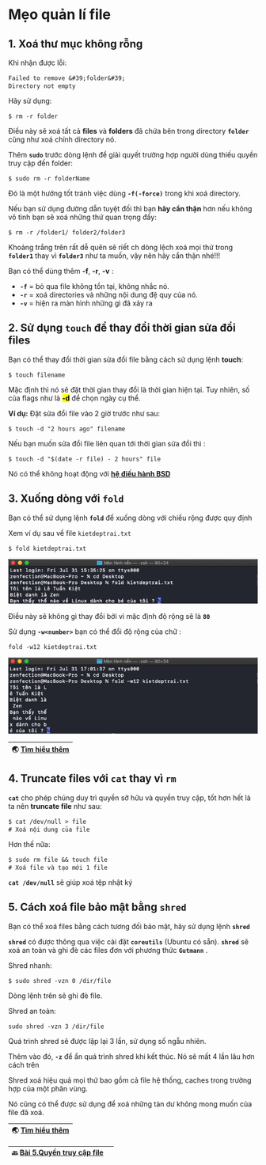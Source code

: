# Mẹo quản lí file

## 1. Xoá thư mục không rỗng

Khi nhận được lỗi:

```shell
Failed to remove &#39;folder&#39;
Directory not empty
```

Hãy sử dụng:

```shell
$ rm -r folder
```

Điều này sẽ xoá tất cả **files** và **folders** đã chứa bên trong directory **`folder`** cũng như xoá chính directory nó.

Thêm **`sudo`** trước dòng lệnh để giải quyết trường hợp người dùng thiếu quyền truy cập đến folder:

```shell
$ sudo rm -r folderName
```

Đó là một hướng tốt tránh việc dùng **`-f(-force)`**  trong khi xoá directory.

Nếu bạn sử dụng đường dẫn tuyệt đối thì bạn **hãy cẩn thận** hơn nếu không vô tình bạn sẽ xoá những thứ quan trọng đấy:

```shell
$ rm -r /folder1/ folder2/folder3
```

Khoảng trắng trên rất dễ quên sẽ riết ch dòng lệch xoá mọi thứ trong **`folder1`** thay vì **`folder3`** như ta muốn, vậy nên hãy cẩn thận nhé!!!

Bạn có thể dùng thêm **-f**, **-r**, **-v** : 

- **`-f`** = bỏ qua file không tồn tại, không nhắc nó.
- **`-r`** = xoá directories và những nội dung đệ quy của nó.
- **`-v`** = hiện ra màn hình những gì đã xảy ra

## 2. Sử dụng `touch` để thay đổi thời gian sửa đổi files

Bạn có thể thay đổi thời gian sửa đổi file bằng cách sử dụng lệnh **touch**:

```shell
$ touch filename
```

Mặc định thì nó sẽ đặt thời gian thay đổi là thời gian hiện tại. Tuy nhiên, số của flags như là **<mark>-d</mark>** để chọn ngày cụ thể.

**Ví dụ:** Đặt sửa đổi file vào 2 giờ trước như sau:

```shell
$ touch -d "2 hours ago" filename
```

Nếu bạn muốn sửa đổi file liên quan tới thời gian sửa đổi thì :

```shell
$ touch -d "$(date -r file) - 2 hours" file
```

Nó có thể không hoạt động với [**hệ điều hành BSD**](https://vi.wikipedia.org/wiki/BSD)

## 3. Xuống dòng với `fold`

Bạn có thể sử dụng lệnh **`fold`** để xuống dòng với chiều rộng được quy định

Xem ví dụ sau về file `kietdeptrai.txt`

```shell
$ fold kietdeptrai.txt
```

![Ảnh chụp Màn hình 2020-07-31 lúc 17.02.39.png](https://raw.githubusercontent.com/Zenfection/Image/master/2020/07/31-17-02-46-A%CC%89nh%20chu%CC%A3p%20Ma%CC%80n%20hi%CC%80nh%202020-07-31%20lu%CC%81c%2017.02.39.png)

Điều này sẽ không gì thay đổi bởi vì mặc định độ rộng sẽ là **`80`**

Sử dụng **`-w<number>`** bạn có thể đổi độ rộng của chữ : 

```shell
fold -w12 kietdeptrai.txt
```

![Ảnh chụp Màn hình 2020-07-31 lúc 17.07.33.png](https://raw.githubusercontent.com/Zenfection/Image/master/2020/07/31-17-07-37-A%CC%89nh%20chu%CC%A3p%20Ma%CC%80n%20hi%CC%80nh%202020-07-31%20lu%CC%81c%2017.07.33.png)

| 🌏 [Tìm hiểu thêm](http://www.tutorialspoint.com/unix_commands/fold.htm) |
| ------------------------------------------------------------------------ |

## 4. Truncate files với `cat` thay vì `rm`

**`cat`** cho phép chúng duy trì quyền sỡ hữu và quyền truy cập, tốt hơn hết là ta nên **truncate file** như sau: 

```shell
$ cat /dev/null > file
# Xoá nội dung của file
```

Hơn thế nữa: 

```shell
$ sudo rm file && touch file
# Xoá file và tạo mới 1 file
```

**`cat /dev/null`** sẽ giúp xoá tệp nhật ký

## 5. Cách xoá file bảo mật bằng  `shred`

Bạn có thể xoá files bằng cách tương đối bảo mật, hãy sử dụng lệnh  **`shred`**

**`shred`** có được thông qua việc cài đặt **`coreutils`** (Ubuntu có sẵn). **`shred`** sẽ xoá an toàn và ghi đè các files đơn với phương thức **`Gutmann`** .

Shred nhanh:

```shell
$ sudo shred -vzn 0 /dir/file
```

Dòng lệnh trên sẽ ghi đè file.

Shred an toàn:

```shell
sudo shred -vzn 3 /dir/file
```

Quá trình shred sẽ được lặp lại 3 lần, sử dụng số ngẫu nhiên.

Thêm vào đó, **`-z`** để ẩn quá trình shred khi kết thúc. Nó sẽ mất 4 lần lâu hơn cách trên

Shred xoá hiệu quả mọi thứ bao gồm cả file hệ thống, caches trong trường hợp của một phân vùng.

Nó cũng có thể được sử dụng để xoá những tàn dư không mong muốn của file đã xoá.

| 🌏 [Tìm hiểu thêm](https://quantrimang.com/phuong-phap-gutmann-la-gi-169999) |
| ---------------------------------------------------------------------------- |

| 🔙 [Bài 5.Quyền truy cập file](https://github.com/Zenfection/Linux-for-babies/blob/master/Người%20dùng%20và%20quản%20lí%20file/5.Quyền%20truy%20cập%20file.md) |     |
| -------------------------------------------------------------------------------------------------------------------------------------------------------------- | --- |
